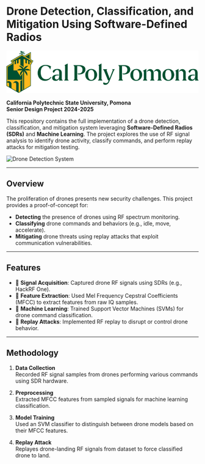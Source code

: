 # Drone Detection, Classification, and Mitigation Using Software-Defined Radios  

![Cal Poly Logo](CPP_Horizontal_2C_Green_RGB-700px.png)

**California Polytechnic State University, Pomona**  
**Senior Design Project 2024-2025**

This repository contains the full implementation of a drone detection, classification, and mitigation system leveraging **Software-Defined Radios (SDRs)** and **Machine Learning**. The project explores the use of RF signal analysis to identify drone activity, classify commands, and perform replay attacks for mitigation testing.

![Drone Detection System](images/demo_setup.jpg)

---

## Overview

The proliferation of drones presents new security challenges. This project provides a proof-of-concept for:

- **Detecting** the presence of drones using RF spectrum monitoring.
- **Classifying** drone commands and behaviors (e.g., idle, move, accelerate).
- **Mitigating** drone threats using replay attacks that exploit communication vulnerabilities.

---

## Features

- 📶 **Signal Acquisition**: Captured drone RF signals using SDRs (e.g., HackRF One).
- 🎵 **Feature Extraction**: Used Mel Frequency Cepstral Coefficients (MFCC) to extract features from raw IQ samples.
- 🤖 **Machine Learning**: Trained Support Vector Machines (SVMs) for drone command classification.
- 🔁 **Replay Attacks**: Implemented RF replay to disrupt or control drone behavior.

---

## Methodology

1. **Data Collection**  
   Recorded RF signal samples from drones performing various commands using SDR hardware.

2. **Preprocessing**  
   Extracted MFCC features from sampled signals for machine learning classification.

3. **Model Training**  
   Used an SVM classifier to distinguish between drone models based on their MFCC features.

4. **Replay Attack**  
   Replayes drone-landing RF signals from dataset to force classified drone to land.

